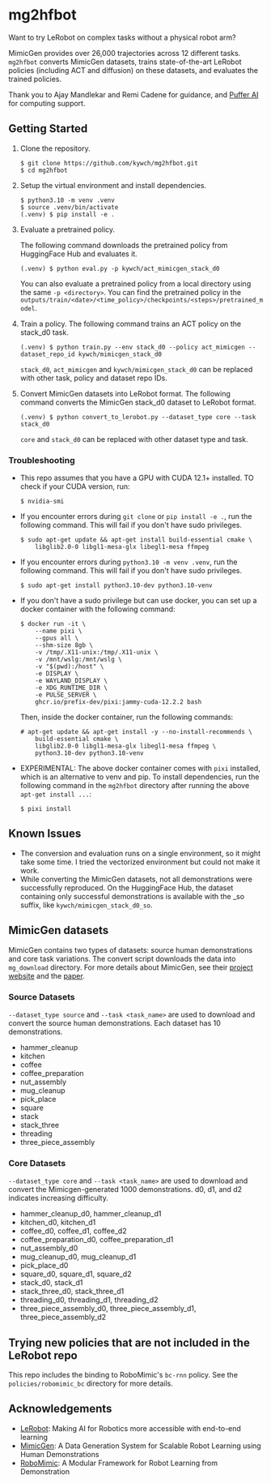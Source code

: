 # mg2hfbot

Want to try LeRobot on complex tasks without a physical robot arm? 

MimicGen provides over 26,000 trajectories across 12 different tasks. `mg2hfbot` converts MimicGen datasets, trains state-of-the-art LeRobot policies (including ACT and diffusion) on these datasets, and evaluates the trained policies.

Thank you to Ajay Mandlekar and Remi Cadene for guidance, and [Puffer AI](https://github.com/PufferAI/PufferLib) for computing support.

## Getting Started

1. Clone the repository.
    ```
    $ git clone https://github.com/kywch/mg2hfbot.git
    $ cd mg2hfbot
    ```

2. Setup the virtual environment and install dependencies.

    ```
    $ python3.10 -m venv .venv
    $ source .venv/bin/activate
    (.venv) $ pip install -e .
    ```

3. Evaluate a pretrained policy.
   
   The following command downloads the pretrained policy from HuggingFace Hub and evaluates it.
   ```
   (.venv) $ python eval.py -p kywch/act_mimicgen_stack_d0
   ```

   You can also evaluate a pretrained policy from a local directory using the same `-p <directory>`. You can find the pretrained policy in the `outputs/train/<date>/<time_policy>/checkpoints/<steps>/pretrained_model`.

4. Train a policy.
    The following command trains an ACT policy on the stack_d0 task.
    ```
    (.venv) $ python train.py --env stack_d0 --policy act_mimicgen --dataset_repo_id kywch/mimicgen_stack_d0
    ```
    `stack_d0`, `act_mimicgen` and `kywch/mimicgen_stack_d0` can be replaced with other task, policy and dataset repo IDs.

5. Convert MimicGen datasets into LeRobot format.
    The following command converts the MimicGen stack_d0 dataset to LeRobot format.
    ```
    (.venv) $ python convert_to_lerobot.py --dataset_type core --task stack_d0
    ```
    `core` and `stack_d0` can be replaced with other dataset type and task. 


### Troubleshooting
* This repo assumes that you have a GPU with CUDA 12.1+ installed. TO check if your CUDA version, run:
    ```
    $ nvidia-smi
    ```

* If you encounter errors during `git clone` or `pip install -e .`, run the following command. This will fail if you don't have sudo privileges.
    ```
    $ sudo apt-get update && apt-get install build-essential cmake \
        libglib2.0-0 libgl1-mesa-glx libegl1-mesa ffmpeg
    ```

* If you encounter errors during `python3.10 -m venv .venv`, run the following command. This will fail if you don't have sudo privileges.
    ```
    $ sudo apt-get install python3.10-dev python3.10-venv
    ```

* If you don't have a sudo privilege but can use docker, you can set up a docker container with the following command:
    ```
    $ docker run -it \
        --name pixi \
        --gpus all \
        --shm-size 8gb \
        -v /tmp/.X11-unix:/tmp/.X11-unix \
        -v /mnt/wslg:/mnt/wslg \
        -v "$(pwd):/host" \
        -e DISPLAY \
        -e WAYLAND_DISPLAY \
        -e XDG_RUNTIME_DIR \
        -e PULSE_SERVER \
        ghcr.io/prefix-dev/pixi:jammy-cuda-12.2.2 bash
    ```
    Then, inside the docker container, run the following commands:
    ```
    # apt-get update && apt-get install -y --no-install-recommends \
        build-essential cmake \
        libglib2.0-0 libgl1-mesa-glx libegl1-mesa ffmpeg \
        python3.10-dev python3.10-venv
    ```
* EXPERIMENTAL: The above docker container comes with `pixi` installed, which is an alternative to venv and pip. To install dependencies, run the following command in the `mg2hfbot` directory after running the above `apt-get install ...`:
    ```
    $ pixi install
    ```

## Known Issues
* The conversion and evaluation runs on a single environment, so it might take some time. I tried the vectorized environment but could not make it work.
* While converting the MimicGen datasets, not all demonstrations were successfully reproduced. On the HuggingFace Hub, the dataset containing only successful demonstrations is available with the _so suffix, like `kywch/mimicgen_stack_d0_so`.


## MimicGen datasets
MimicGen contains two types of datasets: source human demonstrations and core task variations. The convert script downloads the data into `mg_download` directory. For more details about MimicGen, see their [project website](https://mimicgen.github.io/) and the [paper](https://arxiv.org/pdf/2310.17596).

### Source Datasets 
`--dataset_type source` and `--task <task_name>` are used to download and convert the source human demonstrations. Each dataset has 10 demonstrations. 

* hammer_cleanup
* kitchen
* coffee
* coffee_preparation
* nut_assembly
* mug_cleanup
* pick_place
* square
* stack
* stack_three
* threading
* three_piece_assembly

### Core Datasets
`--dataset_type core` and `--task <task_name>` are used to download and convert the Mimicgen-generated 1000 demonstrations. d0, d1, and d2 indicates increasing difficulty.

* hammer_cleanup_d0, hammer_cleanup_d1
* kitchen_d0, kitchen_d1
* coffee_d0, coffee_d1, coffee_d2
* coffee_preparation_d0, coffee_preparation_d1
* nut_assembly_d0
* mug_cleanup_d0, mug_cleanup_d1
* pick_place_d0
* square_d0, square_d1, square_d2
* stack_d0, stack_d1
* stack_three_d0, stack_three_d1
* threading_d0, threading_d1, threading_d2
* three_piece_assembly_d0, three_piece_assembly_d1, three_piece_assembly_d2

## Trying new policies that are not included in the LeRobot repo
This repo includes the binding to RoboMimic's `bc-rnn` policy. See the `policies/robomimic_bc` directory for more details.


## Acknowledgements
* [LeRobot](https://github.com/huggingface/lerobot): Making AI for Robotics more accessible with end-to-end learning
* [MimicGen](https://mimicgen.github.io/): A Data Generation System for Scalable Robot Learning using Human Demonstrations
* [RoboMimic](https://github.com/ARISE-Initiative/robomimic): A Modular Framework for Robot Learning from Demonstration
